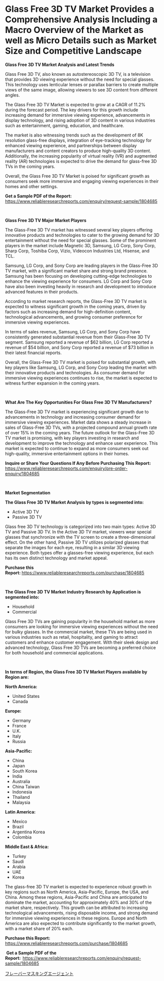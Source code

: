 <p><h1>Glass Free 3D TV Market Provides a Comprehensive Analysis Including a Macro Overview of the Market as well as Micro Details such as Market Size and Competitive Landscape</h1></p><p><strong>Glass Free 3D TV Market Analysis and Latest Trends</strong></p>
<p><p>Glass Free 3D TV, also known as autostereoscopic 3D TV, is a television that provides 3D viewing experience without the need for special glasses. This technology uses lenticular lenses or parallax barriers to create multiple views of the same image, allowing viewers to see 3D content from different angles. </p><p>The Glass Free 3D TV Market is expected to grow at a CAGR of 11.2% during the forecast period. The key drivers for this growth include increasing demand for immersive viewing experience, advancements in display technology, and rising adoption of 3D content in various industries such as entertainment, gaming, education, and healthcare. </p><p>The market is also witnessing trends such as the development of 8K resolution glass-free displays, integration of eye-tracking technology for enhanced viewing experience, and partnerships between display manufacturers and content creators to produce high-quality 3D content. Additionally, the increasing popularity of virtual reality (VR) and augmented reality (AR) technologies is expected to drive the demand for glass-free 3D TVs in the coming years. </p><p>Overall, the Glass Free 3D TV Market is poised for significant growth as consumers seek more immersive and engaging viewing experiences in their homes and other settings.</p></p>
<p><strong>Get a Sample PDF of the Report:&nbsp;</strong> <a href="https://www.reliableresearchreports.com/enquiry/request-sample/1804685">https://www.reliableresearchreports.com/enquiry/request-sample/1804685</a></p>
<p>&nbsp;</p>
<p><strong>Glass Free 3D TV Major Market Players</strong></p>
<p><p>The Glass-Free 3D TV market has witnessed several key players offering innovative products and technologies to cater to the growing demand for 3D entertainment without the need for special glasses. Some of the prominent players in the market include Magnetic 3D, Samsung, LG Corp, Sony Corp, Sharp Corp, Toshiba Corp, Vizio, Videocon Industries Ltd, Hisense, and TCL.</p><p>Samsung, LG Corp, and Sony Corp are leading players in the Glass-Free 3D TV market, with a significant market share and strong brand presence. Samsung has been focusing on developing cutting-edge technologies to enhance the viewing experience for consumers. LG Corp and Sony Corp have also been investing heavily in research and development to introduce advanced features in their products.</p><p>According to market research reports, the Glass-Free 3D TV market is expected to witness significant growth in the coming years, driven by factors such as increasing demand for high-definition content, technological advancements, and growing consumer preference for immersive viewing experiences.</p><p>In terms of sales revenue, Samsung, LG Corp, and Sony Corp have consistently generated substantial revenue from their Glass-Free 3D TV segment. Samsung reported a revenue of $62 billion, LG Corp reported a revenue of $54 billion, and Sony Corp reported a revenue of $73 billion in their latest financial reports.</p><p>Overall, the Glass-Free 3D TV market is poised for substantial growth, with key players like Samsung, LG Corp, and Sony Corp leading the market with their innovative products and technologies. As consumer demand for immersive viewing experiences continues to rise, the market is expected to witness further expansion in the coming years.</p></p>
<p>&nbsp;</p>
<p><strong>What Are The Key Opportunities For Glass Free 3D TV Manufacturers?</strong></p>
<p><p>The Glass-Free 3D TV market is experiencing significant growth due to advancements in technology and increasing consumer demand for immersive viewing experiences. Market data shows a steady increase in sales of Glass-Free 3D TVs, with a projected compound annual growth rate of over 15% in the coming years. The future outlook for the Glass-Free 3D TV market is promising, with key players investing in research and development to improve the technology and enhance user experience. This market is expected to continue to expand as more consumers seek out high-quality, immersive entertainment options in their homes.</p></p>
<p><strong>Inquire or Share Your Questions If Any Before Purchasing This Report:</strong> <a href="https://www.reliableresearchreports.com/enquiry/pre-order-enquiry/1804685">https://www.reliableresearchreports.com/enquiry/pre-order-enquiry/1804685</a></p>
<p>&nbsp;</p>
<p><strong>Market Segmentation</strong></p>
<p><strong>The Glass Free 3D TV Market Analysis by types is segmented into:</strong></p>
<p><ul><li>Active 3D TV</li><li>Passive 3D TV</li></ul></p>
<p><p>Glass free 3D TV technology is categorized into two main types: Active 3D TV and Passive 3D TV. In the Active 3D TV market, viewers wear special glasses that synchronize with the TV screen to create a three-dimensional effect. On the other hand, Passive 3D TV utilizes polarized glasses that separate the images for each eye, resulting in a similar 3D viewing experience. Both types offer a glasses-free viewing experience, but each has its own distinct technology and market appeal.</p></p>
<p><strong>Purchase this Report:&nbsp;</strong><a href="https://www.reliableresearchreports.com/purchase/1804685">https://www.reliableresearchreports.com/purchase/1804685</a></p>
<p>&nbsp;</p>
<p><strong>The Glass Free 3D TV Market Industry Research by Application is segmented into:</strong></p>
<p><ul><li>Household</li><li>Commercial</li></ul></p>
<p><p>Glass Free 3D TVs are gaining popularity in the household market as more consumers are looking for immersive viewing experiences without the need for bulky glasses. In the commercial market, these TVs are being used in various industries such as retail, hospitality, and gaming to attract customers and enhance customer engagement. With their sleek design and advanced technology, Glass Free 3D TVs are becoming a preferred choice for both household and commercial applications.</p></p>
<p>&nbsp;</p>
<p><strong>In terms of Region, the Glass Free 3D TV Market Players available by Region are:</strong></p>
<p>
    <p> <strong> North America: </strong>
        <ul>
            <li>United States</li>
            <li>Canada</li>
        </ul>
        </p> 
    <p> <strong> Europe: </strong>
        <ul>
            <li>Germany</li>
            <li>France</li>
            <li>U.K.</li>
            <li>Italy</li>
            <li>Russia</li>
        </ul>
        </p> 
    <p> <strong> Asia-Pacific: </strong>
        <ul>
            <li>China</li>
            <li>Japan</li>
            <li>South Korea</li>
            <li>India</li>
            <li>Australia</li>
            <li>China Taiwan</li>
            <li>Indonesia</li>
            <li>Thailand</li>
            <li>Malaysia</li>
        </ul>
        </p> 
    <p> <strong> Latin America: </strong>
        <ul>
            <li>Mexico</li>
            <li>Brazil</li>
            <li>Argentina Korea</li>
            <li>Colombia</li>
        </ul>
        </p> 
    <p> <strong> Middle East & Africa: </strong>
        <ul>
            <li>Turkey</li>
            <li>Saudi</li>
            <li>Arabia</li>
            <li>UAE</li>
            <li>Korea</li>
        </ul>
    </p>
    </p>
<p><p>The glass-free 3D TV market is expected to experience robust growth in key regions such as North America, Asia-Pacific, Europe, the USA, and China. Among these regions, Asia-Pacific and China are anticipated to dominate the market, accounting for approximately 40% and 30% of the market share, respectively. This growth can be attributed to increasing technological advancements, rising disposable income, and strong demand for immersive viewing experiences in these regions. Europe and North America are also expected to contribute significantly to the market growth, with a market share of 20% each.</p></p>
<p><strong>Purchase this Report: </strong><a href="https://www.reliableresearchreports.com/purchase/1804685">https://www.reliableresearchreports.com/purchase/1804685</a></p>
<p>&nbsp;<strong>Get a Sample PDF of the Report:&nbsp;&nbsp;</strong><a href="https://www.reliableresearchreports.com/enquiry/request-sample/1804685">https://www.reliableresearchreports.com/enquiry/request-sample/1804685</a></p>
<p><strong></strong></p>
<p><p><a href="https://github.com/qwpelcjko9242629/Market-Research-Report-List-1/blob/main/951600210234.md">フレーバーマスキングエージェント</a></p></p>